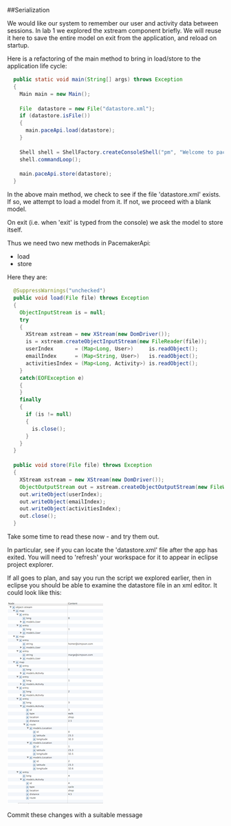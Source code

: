 ##Serialization

We would like our system to remember our user and activity data between sessions. In lab 1 we explored the xstream component briefly. We will reuse it here to save the entire model on exit from the application, and reload on startup.

Here is a refactoring of the main method to bring in load/store to the application life cycle:

~~~java
  public static void main(String[] args) throws Exception
  {
    Main main = new Main();
    
    File  datastore = new File("datastore.xml");
    if (datastore.isFile())
    {
      main.paceApi.load(datastore);
    }

    Shell shell = ShellFactory.createConsoleShell("pm", "Welcome to pacemaker-console - ?help for instructions", main);
    shell.commandLoop();
    
    main.paceApi.store(datastore);
  }
~~~

In the above main method, we check to see if the file 'datastore.xml' exists. If so, we attempt to load a model from it. If not, we proceed with a blank model.

On exit (i.e. when 'exit' is typed from the console) we ask the model to store itself. 

Thus we need two new methods in PacemakerApi:

- load
- store

Here they are:

~~~java
  @SuppressWarnings("unchecked")
  public void load(File file) throws Exception
  {
    ObjectInputStream is = null;
    try
    {
      XStream xstream = new XStream(new DomDriver());
      is = xstream.createObjectInputStream(new FileReader(file));
      userIndex       = (Map<Long, User>)     is.readObject();
      emailIndex      = (Map<String, User>)   is.readObject();
      activitiesIndex = (Map<Long, Activity>) is.readObject();
    }
    catch(EOFException e) 
    {
    }
    finally
    {
      if (is != null)
      {
        is.close();
      }
    }
  }
  
  public void store(File file) throws Exception
  {
    XStream xstream = new XStream(new DomDriver());
    ObjectOutputStream out = xstream.createObjectOutputStream(new FileWriter(file));
    out.writeObject(userIndex);
    out.writeObject(emailIndex);
    out.writeObject(activitiesIndex);
    out.close(); 
  }
~~~

Take some time to read these now - and try them out.

In particular, see if you can locate the 'datastore.xml' file after the app has exited. You will need to 'refresh' your workspace for it to appear in eclipse project explorer.

If all goes to plan, and say you run the script we explored earlier, then in eclipse you should be able to examine the datastore file in an xml editor. It could look like this:

![](img/00.png)

Commit these changes with a suitable message


